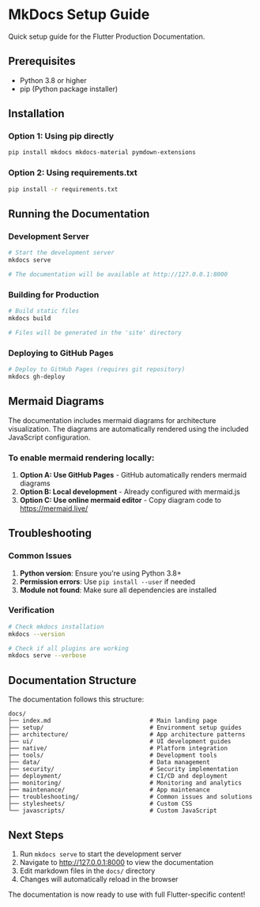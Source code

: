# MkDocs Setup Guide

Quick setup guide for the Flutter Production Documentation.

## Prerequisites

- Python 3.8 or higher
- pip (Python package installer)

## Installation

### Option 1: Using pip directly

```bash
pip install mkdocs mkdocs-material pymdown-extensions
```

### Option 2: Using requirements.txt

```bash
pip install -r requirements.txt
```

## Running the Documentation

### Development Server

```bash
# Start the development server
mkdocs serve

# The documentation will be available at http://127.0.0.1:8000
```

### Building for Production

```bash
# Build static files
mkdocs build

# Files will be generated in the 'site' directory
```

### Deploying to GitHub Pages

```bash
# Deploy to GitHub Pages (requires git repository)
mkdocs gh-deploy
```

## Mermaid Diagrams

The documentation includes mermaid diagrams for architecture visualization. The diagrams are automatically rendered using the included JavaScript configuration.

### To enable mermaid rendering locally:

1. **Option A: Use GitHub Pages** - GitHub automatically renders mermaid diagrams
2. **Option B: Local development** - Already configured with mermaid.js
3. **Option C: Use online mermaid editor** - Copy diagram code to https://mermaid.live/

## Troubleshooting

### Common Issues

1. **Python version**: Ensure you're using Python 3.8+
2. **Permission errors**: Use `pip install --user` if needed
3. **Module not found**: Make sure all dependencies are installed

### Verification

```bash
# Check mkdocs installation
mkdocs --version

# Check if all plugins are working
mkdocs serve --verbose
```

## Documentation Structure

The documentation follows this structure:

```
docs/
├── index.md                            # Main landing page
├── setup/                              # Environment setup guides
├── architecture/                       # App architecture patterns
├── ui/                                 # UI development guides
├── native/                             # Platform integration
├── tools/                              # Development tools
├── data/                               # Data management
├── security/                           # Security implementation
├── deployment/                         # CI/CD and deployment
├── monitoring/                         # Monitoring and analytics
├── maintenance/                        # App maintenance
├── troubleshooting/                    # Common issues and solutions
├── stylesheets/                        # Custom CSS
└── javascripts/                        # Custom JavaScript
```

## Next Steps

1. Run `mkdocs serve` to start the development server
2. Navigate to http://127.0.0.1:8000 to view the documentation
3. Edit markdown files in the `docs/` directory
4. Changes will automatically reload in the browser

The documentation is now ready to use with full Flutter-specific content!
